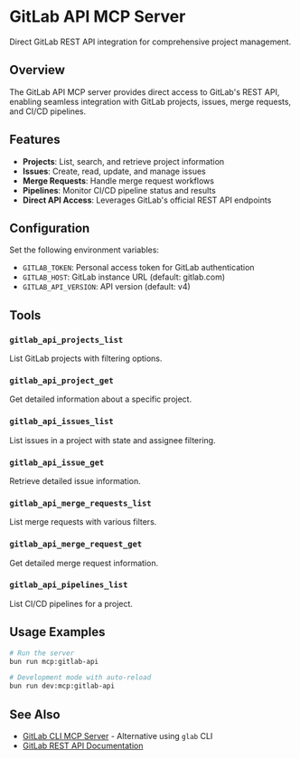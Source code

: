 # GitLab API MCP Server

Direct GitLab REST API integration for comprehensive project management.

## Overview

The GitLab API MCP server provides direct access to GitLab's REST API, enabling
seamless integration with GitLab projects, issues, merge requests, and CI/CD
pipelines.

## Features

- **Projects**: List, search, and retrieve project information
- **Issues**: Create, read, update, and manage issues
- **Merge Requests**: Handle merge request workflows
- **Pipelines**: Monitor CI/CD pipeline status and results
- **Direct API Access**: Leverages GitLab's official REST API endpoints

## Configuration

Set the following environment variables:

- `GITLAB_TOKEN`: Personal access token for GitLab authentication
- `GITLAB_HOST`: GitLab instance URL (default: gitlab.com)
- `GITLAB_API_VERSION`: API version (default: v4)

## Tools

### `gitlab_api_projects_list`

List GitLab projects with filtering options.

### `gitlab_api_project_get`

Get detailed information about a specific project.

### `gitlab_api_issues_list`

List issues in a project with state and assignee filtering.

### `gitlab_api_issue_get`

Retrieve detailed issue information.

### `gitlab_api_merge_requests_list`

List merge requests with various filters.

### `gitlab_api_merge_request_get`

Get detailed merge request information.

### `gitlab_api_pipelines_list`

List CI/CD pipelines for a project.

## Usage Examples

```bash
# Run the server
bun run mcp:gitlab-api

# Development mode with auto-reload
bun run dev:mcp:gitlab-api
```

## See Also

- [GitLab CLI MCP Server](../gitlab-cli/) - Alternative using `glab` CLI
- [GitLab REST API Documentation](https://docs.gitlab.com/ee/api/)
